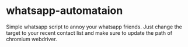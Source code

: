 # whatsapp-automataion
Simple whatsapp script to annoy your whatsapp friends. Just change the target to your recent contact list and make sure to update the path of chromium webdriver.

